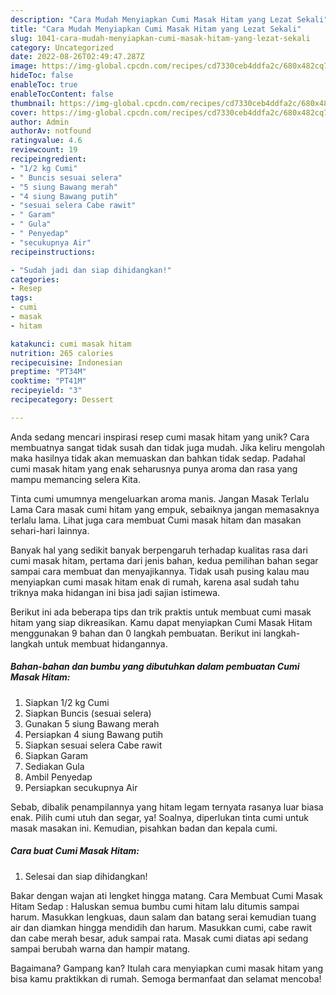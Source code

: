 ```yaml
---
description: "Cara Mudah Menyiapkan Cumi Masak Hitam yang Lezat Sekali"
title: "Cara Mudah Menyiapkan Cumi Masak Hitam yang Lezat Sekali"
slug: 1041-cara-mudah-menyiapkan-cumi-masak-hitam-yang-lezat-sekali
category: Uncategorized
date: 2022-08-26T02:49:47.287Z
image: https://img-global.cpcdn.com/recipes/cd7330ceb4ddfa2c/680x482cq70/cumi-masak-hitam-foto-resep-utama.jpg
hideToc: false
enableToc: true
enableTocContent: false
thumbnail: https://img-global.cpcdn.com/recipes/cd7330ceb4ddfa2c/680x482cq70/cumi-masak-hitam-foto-resep-utama.jpg
cover: https://img-global.cpcdn.com/recipes/cd7330ceb4ddfa2c/680x482cq70/cumi-masak-hitam-foto-resep-utama.jpg
author: Admin
authorAv: notfound
ratingvalue: 4.6
reviewcount: 19
recipeingredient:
- "1/2 kg Cumi"
- " Buncis sesuai selera"
- "5 siung Bawang merah"
- "4 siung Bawang putih"
- "sesuai selera Cabe rawit"
- " Garam"
- " Gula"
- " Penyedap"
- "secukupnya Air"
recipeinstructions:

- "Sudah jadi dan siap dihidangkan!"
categories:
- Resep
tags:
- cumi
- masak
- hitam

katakunci: cumi masak hitam 
nutrition: 265 calories
recipecuisine: Indonesian
preptime: "PT34M"
cooktime: "PT41M"
recipeyield: "3"
recipecategory: Dessert

---
```





Anda sedang mencari inspirasi resep cumi masak hitam yang unik? Cara membuatnya sangat tidak susah dan tidak juga mudah. Jika keliru mengolah maka hasilnya tidak akan memuaskan dan bahkan tidak sedap. Padahal cumi masak hitam yang enak seharusnya punya aroma dan rasa yang mampu memancing selera Kita.





Tinta cumi umumnya mengeluarkan aroma manis. Jangan Masak Terlalu Lama Cara masak cumi hitam yang empuk, sebaiknya jangan memasaknya terlalu lama. Lihat juga cara membuat Cumi masak hitam dan masakan sehari-hari lainnya.

Banyak hal yang sedikit banyak berpengaruh terhadap kualitas rasa dari cumi masak hitam, pertama dari jenis bahan, kedua pemilihan bahan segar sampai cara membuat dan menyajikannya. Tidak usah pusing kalau mau menyiapkan cumi masak hitam enak di rumah, karena asal sudah tahu triknya maka hidangan ini bisa jadi sajian istimewa.






Berikut ini ada beberapa tips dan trik praktis untuk membuat cumi masak hitam yang siap dikreasikan. Kamu dapat menyiapkan Cumi Masak Hitam menggunakan 9 bahan dan 0 langkah pembuatan. Berikut ini langkah-langkah untuk membuat hidangannya.

<!--inarticleads1-->

##### Bahan-bahan dan bumbu yang dibutuhkan dalam pembuatan Cumi Masak Hitam:

1. Siapkan 1/2 kg Cumi
1. Siapkan  Buncis (sesuai selera)
1. Gunakan 5 siung Bawang merah
1. Persiapkan 4 siung Bawang putih
1. Siapkan sesuai selera Cabe rawit
1. Siapkan  Garam
1. Sediakan  Gula
1. Ambil  Penyedap
1. Persiapkan secukupnya Air


Sebab, dibalik penampilannya yang hitam legam ternyata rasanya luar biasa enak. Pilih cumi utuh dan segar, ya! Soalnya, diperlukan tinta cumi untuk masak masakan ini. Kemudian, pisahkan badan dan kepala cumi. 

<!--inarticleads2-->

##### Cara buat Cumi Masak Hitam:


1. Selesai dan siap dihidangkan!

Bakar dengan wajan ati lengket hingga matang. Cara Membuat Cumi Masak Hitam Sedap : Haluskan semua bumbu cumi hitam lalu ditumis sampai harum. Masukkan lengkuas, daun salam dan batang serai kemudian tuang air dan diamkan hingga mendidih dan harum. Masukkan cumi, cabe rawit dan cabe merah besar, aduk sampai rata. Masak cumi diatas api sedang sampai berubah warna dan hampir matang. 

Bagaimana? Gampang kan? Itulah cara menyiapkan cumi masak hitam yang bisa kamu praktikkan di rumah. Semoga bermanfaat dan selamat mencoba!

